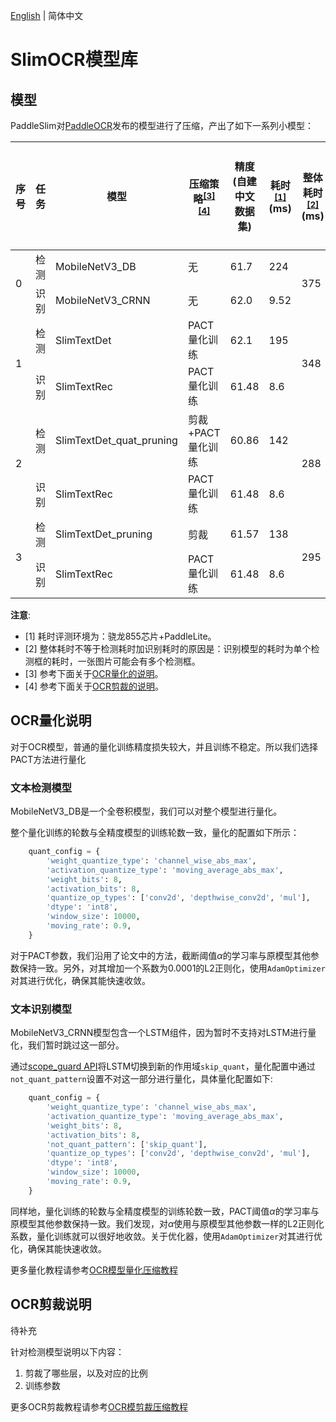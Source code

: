 [English](README_en.md) | 简体中文

# SlimOCR模型库


## 模型

PaddleSlim对[PaddleOCR]()发布的模型进行了压缩，产出了如下一系列小模型：


<table>
<thead>
  <tr>
    <th>序号</th>
    <th>任务</th>
    <th>模型</th>
    <th>压缩策略<sup><a href="#quant">[3]</a><a href="#prune">[4]</a><sup></th>
    <th>精度(自建中文数据集)</th>
    <th>耗时<sup><a href="#latency">[1]</a></sup>(ms)</th>
    <th>整体耗时<sup><a href="#rec">[2]</a></sup>(ms)</th>
    <th>加速比</th>
    <th>整体模型大小(M)</th>
    <th>压缩比例</th>
    <th>下载链接</th>
  </tr>
</thead>
<tbody>
  <tr>
    <td rowspan="2">0</td>
    <td>检测</td>
    <td>MobileNetV3_DB</td>
    <td>无</td>
    <td>61.7</td>
    <td>224</td>
    <td rowspan="2">375</td>
    <td rowspan="2">-</td>
    <td rowspan="2">8.6</td>
    <td rowspan="2">-</td>
    <td></td>
  </tr>
  <tr>
    <td>识别</td>
    <td>MobileNetV3_CRNN</td>
    <td>无</td>
    <td>62.0</td>
    <td>9.52</td>
    <td></td>
  </tr>
  <tr>
    <td rowspan="2">1</td>
    <td>检测</td>
    <td>SlimTextDet</td>
    <td>PACT量化训练</td>
    <td>62.1</td>
    <td>195</td>
    <td rowspan="2">348</td>
    <td rowspan="2">8%</td>
    <td rowspan="2">2.8</td>
    <td rowspan="2">67.82%</td>
    <td></td>
  </tr>
  <tr>
    <td>识别</td>
    <td>SlimTextRec</td>
    <td>PACT量化训练</td>
    <td>61.48</td>
    <td>8.6</td>
    <td></td>
  </tr>
  <tr>
    <td rowspan="2">2</td>
    <td>检测</td>
    <td>SlimTextDet_quat_pruning</td>
    <td>剪裁+PACT量化训练</td>
    <td>60.86</td>
    <td>142</td>
    <td rowspan="2">288</td>
    <td rowspan="2">30%</td>
    <td rowspan="2">2.8</td>
    <td rowspan="2">67.82%</td>
    <td></td>
  </tr>
  <tr>
    <td>识别</td>
    <td>SlimTextRec</td>
    <td>PACT量化训练</td>
    <td>61.48</td>
    <td>8.6</td>
    <td></td>
  </tr>
  <tr>
    <td rowspan="2">3</td>
    <td>检测</td>
    <td>SlimTextDet_pruning</td>
    <td>剪裁</td>
    <td>61.57</td>
    <td>138</td>
    <td rowspan="2">295</td>
    <td rowspan="2">27%</td>
    <td rowspan="2">2.9</td>
    <td rowspan="2">66.28%</td>
    <td></td>
  </tr>
  <tr>
    <td>识别</td>
    <td>SlimTextRec</td>
    <td>PACT量化训练</td>
    <td>61.48</td>
    <td>8.6</td>
    <td></td>
  </tr>
</tbody>
</table>


**注意**:

-   <a name="latency">[1]</a> 耗时评测环境为：骁龙855芯片+PaddleLite。
-   <a name="rec">[2]</a> 整体耗时不等于检测耗时加识别耗时的原因是：识别模型的耗时为单个检测框的耗时，一张图片可能会有多个检测框。
-   <a name="quant">[3]</a> 参考下面关于[OCR量化的说明](#OCR量化说明)。
-   <a name="prune">[4]</a> 参考下面关于[OCR剪裁的说明](#OCR剪裁说明)。


## OCR量化说明

对于OCR模型，普通的量化训练精度损失较大，并且训练不稳定。所以我们选择PACT方法进行量化

### 文本检测模型

MobileNetV3_DB是一个全卷积模型，我们可以对整个模型进行量化。

整个量化训练的轮数与全精度模型的训练轮数一致，量化的配置如下所示：

```python
    quant_config = {
        'weight_quantize_type': 'channel_wise_abs_max',
        'activation_quantize_type': 'moving_average_abs_max',
        'weight_bits': 8,
        'activation_bits': 8,
        'quantize_op_types': ['conv2d', 'depthwise_conv2d', 'mul'],
        'dtype': 'int8',
        'window_size': 10000,
        'moving_rate': 0.9,
    }
```

对于PACT参数，我们沿用了论文中的方法，截断阈值$\alpha$的学习率与原模型其他参数保持一致。另外，对其增加一个系数为0.0001的L2正则化，使用`AdamOptimizer`对其进行优化，确保其能快速收敛。

### 文本识别模型

MobileNetV3_CRNN模型包含一个LSTM组件，因为暂时不支持对LSTM进行量化，我们暂时跳过这一部分。

通过[scope_guard API](https://www.paddlepaddle.org.cn/documentation/docs/zh/api_cn/executor_cn/scope_guard_cn.html#scope-guard)将LSTM切换到新的作用域`skip_quant`，量化配置中通过`not_quant_pattern`设置不对这一部分进行量化，具体量化配置如下:
```python
    quant_config = {
        'weight_quantize_type': 'channel_wise_abs_max',
        'activation_quantize_type': 'moving_average_abs_max',
        'weight_bits': 8,
        'activation_bits': 8,
        'not_quant_pattern': ['skip_quant'],
        'quantize_op_types': ['conv2d', 'depthwise_conv2d', 'mul'],
        'dtype': 'int8',
        'window_size': 10000,
        'moving_rate': 0.9,
    }
```

同样地，量化训练的轮数与全精度模型的训练轮数一致，PACT阈值$\alpha$的学习率与原模型其他参数保持一致。我们发现，对$\alpha$使用与原模型其他参数一样的L2正则化系数，量化训练就可以很好地收敛。关于优化器，使用`AdamOptimizer`对其进行优化，确保其能快速收敛。


更多量化教程请参考[OCR模型量化压缩教程](https://github.com/PaddlePaddle/PaddleOCR/blob/develop/deploy/slim/quantization/README.md)


## OCR剪裁说明

待补充

针对检测模型说明以下内容：
1. 剪裁了哪些层，以及对应的比例
2. 训练参数


更多OCR剪裁教程请参考[OCR模剪裁压缩教程]()
